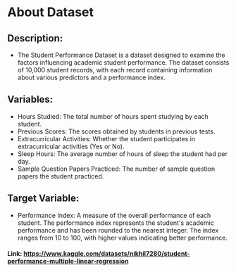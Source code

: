 
# About Dataset

## Description:
- The Student Performance Dataset is a dataset designed to examine the factors influencing academic student performance. The dataset consists of 10,000 student records, with each record containing information about various predictors and a performance index.

## Variables:
- Hours Studied: The total number of hours spent studying by each student.
- Previous Scores: The scores obtained by students in previous tests.
- Extracurricular Activities: Whether the student participates in extracurricular activities (Yes or No).
- Sleep Hours: The average number of hours of sleep the student had per day.
- Sample Question Papers Practiced: The number of sample question papers the student practiced.

## Target Variable:

- Performance Index: A measure of the overall performance of each student. The performance index represents the student's academic performance and has been rounded to the nearest integer. The index ranges from 10 to 100, with higher values indicating better performance.

#### Link: https://www.kaggle.com/datasets/nikhil7280/student-performance-multiple-linear-regression
